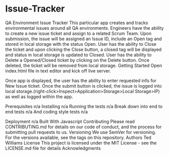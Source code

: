# Issue-Tracker

QA Environment Issue Tracker
This particular app creates and tracks environmental issues around all QA environments.  Engineers have the ability to create a new issue ticket and assign to a related Scrum Team.  Upon submission, the issue will be assigned an Issue ID, include an Open tag and stored in local storage with the status Open.
User has the ability to Close the ticket and upon clicking the Close button, a closed tag will be displayed and status in local storage is updated to Closed.
User has the ability to Delete a Opened/Closed ticket by clicking on the Delete button.  Once deleted, the ticket will be removed from local storage.
Getting Started
Open index.html file in text editor and kick off live server.

Once app is displayed, the user has the ability to enter requested info for New Issue ticket.  Once the submit button is clicked, the issue is logged into local storage.(right-click>Inspect>Application>Storage>Local Storage>IP) as well as logged within the app.


Prerequisites
n/a
Installing
n/a
Running the tests
n/a
Break down into end to end tests
n/a
And coding style tests
n/a
 
Deployment
n/a
Built With
Javascript
Contributing
Please read CONTRIBUTING.md for details on our code of conduct, and the process for submitting pull requests to us.
Versioning
We use SemVer for versioning. For the versions available, see the tags on this repository.
Authors
Ted Williams
License
This project is licensed under the MIT License - see the LICENSE.md file for details
Acknowledgments

